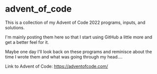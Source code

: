 # advent_of_code

This is a collection of my Advent of Code 2022 programs, inputs, and solutions.

I'm mainly posting them here so that I start using GitHub a little more and get a better feel for it.

Maybe one day I'll look back on these programs and reminisce about the time I wrote them and what was going through my head....

Link to Advent of Code: <https://adventofcode.com/>
